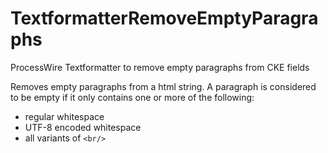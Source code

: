 # TextformatterRemoveEmptyParagraphs

ProcessWire Textformatter to remove empty paragraphs from CKE fields

Removes empty paragraphs from a html string. A paragraph is considered to be empty if it only contains one or more of the following:

* regular whitespace
* UTF-8 encoded whitespace
* all variants of `<br/>`
